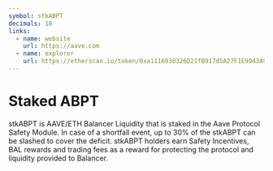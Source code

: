 ```yaml
---
symbol: stkABPT
decimals: 18
links:
  - name: website
    url: https://aave.com
  - name: explorer
    url: https://etherscan.io/token/0xa1116930326D21fB917d5A27F1E9943A9595fb47
---
```


# Staked ABPT

stkABPT is AAVE/ETH Balancer Liquidity that is staked in the Aave Protocol Safety Module. In case of a shortfall event, up to 30% of the stkABPT can be slashed to cover the deficit. stkABPT holders earn Safety Incentives, BAL rewards and trading fees as a reward for protecting the protocol and liquidity provided to Balancer.

